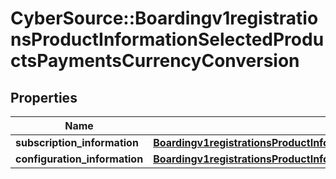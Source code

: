 # CyberSource::Boardingv1registrationsProductInformationSelectedProductsPaymentsCurrencyConversion

## Properties
Name | Type | Description | Notes
------------ | ------------- | ------------- | -------------
**subscription_information** | [**Boardingv1registrationsProductInformationSelectedProductsPaymentsPayerAuthenticationSubscriptionInformation**](Boardingv1registrationsProductInformationSelectedProductsPaymentsPayerAuthenticationSubscriptionInformation.md) |  | [optional] 
**configuration_information** | [**Boardingv1registrationsProductInformationSelectedProductsPaymentsCurrencyConversionConfigurationInformation**](Boardingv1registrationsProductInformationSelectedProductsPaymentsCurrencyConversionConfigurationInformation.md) |  | [optional] 


